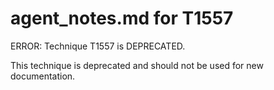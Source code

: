 # agent_notes.md for T1557

ERROR: Technique T1557 is DEPRECATED.

This technique is deprecated and should not be used for new documentation.